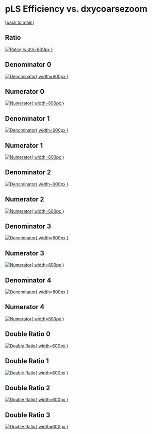 # pLS Efficiency vs. dxycoarsezoom

[[back to main](./)]



## Ratio

[![Ratio](../mtv/var/pLS_base_13_1_eff_dxycoarsezoom.png){ width=600px }](../mtv/var/pLS_base_13_1_eff_dxycoarsezoom.pdf)

## Denominator 0

[![Denominator](../mtv/den/pLS_base_13_1_eff_dxycoarsezoom_den0.png){ width=600px }](../mtv/den/pLS_base_13_1_eff_dxycoarsezoom_den0.pdf)

## Numerator 0

[![Numerator](../mtv/num/pLS_base_13_1_eff_dxycoarsezoom_num0.png){ width=600px }](../mtv/num/pLS_base_13_1_eff_dxycoarsezoom_num0.pdf)

## Denominator 1

[![Denominator](../mtv/den/pLS_base_13_1_eff_dxycoarsezoom_den1.png){ width=600px }](../mtv/den/pLS_base_13_1_eff_dxycoarsezoom_den1.pdf)

## Numerator 1

[![Numerator](../mtv/num/pLS_base_13_1_eff_dxycoarsezoom_num1.png){ width=600px }](../mtv/num/pLS_base_13_1_eff_dxycoarsezoom_num1.pdf)

## Denominator 2

[![Denominator](../mtv/den/pLS_base_13_1_eff_dxycoarsezoom_den2.png){ width=600px }](../mtv/den/pLS_base_13_1_eff_dxycoarsezoom_den2.pdf)

## Numerator 2

[![Numerator](../mtv/num/pLS_base_13_1_eff_dxycoarsezoom_num2.png){ width=600px }](../mtv/num/pLS_base_13_1_eff_dxycoarsezoom_num2.pdf)

## Denominator 3

[![Denominator](../mtv/den/pLS_base_13_1_eff_dxycoarsezoom_den3.png){ width=600px }](../mtv/den/pLS_base_13_1_eff_dxycoarsezoom_den3.pdf)

## Numerator 3

[![Numerator](../mtv/num/pLS_base_13_1_eff_dxycoarsezoom_num3.png){ width=600px }](../mtv/num/pLS_base_13_1_eff_dxycoarsezoom_num3.pdf)

## Denominator 4

[![Denominator](../mtv/den/pLS_base_13_1_eff_dxycoarsezoom_den4.png){ width=600px }](../mtv/den/pLS_base_13_1_eff_dxycoarsezoom_den4.pdf)

## Numerator 4

[![Numerator](../mtv/num/pLS_base_13_1_eff_dxycoarsezoom_num4.png){ width=600px }](../mtv/num/pLS_base_13_1_eff_dxycoarsezoom_num4.pdf)

## Double Ratio 0

[![Double Ratio](../mtv/ratio/pLS_base_13_1_eff_dxycoarsezoom_ratio0.png){ width=600px }](../mtv/ratio/pLS_base_13_1_eff_dxycoarsezoom_ratio0.pdf)

## Double Ratio 1

[![Double Ratio](../mtv/ratio/pLS_base_13_1_eff_dxycoarsezoom_ratio1.png){ width=600px }](../mtv/ratio/pLS_base_13_1_eff_dxycoarsezoom_ratio1.pdf)

## Double Ratio 2

[![Double Ratio](../mtv/ratio/pLS_base_13_1_eff_dxycoarsezoom_ratio2.png){ width=600px }](../mtv/ratio/pLS_base_13_1_eff_dxycoarsezoom_ratio2.pdf)

## Double Ratio 3

[![Double Ratio](../mtv/ratio/pLS_base_13_1_eff_dxycoarsezoom_ratio3.png){ width=600px }](../mtv/ratio/pLS_base_13_1_eff_dxycoarsezoom_ratio3.pdf)

